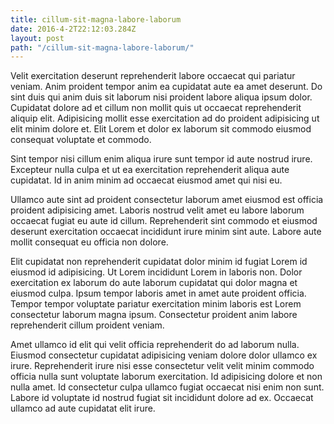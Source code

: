 ```yaml
---
title: cillum-sit-magna-labore-laborum
date: 2016-4-2T22:12:03.284Z
layout: post
path: "/cillum-sit-magna-labore-laborum/"
---
```


Velit exercitation deserunt reprehenderit labore occaecat qui pariatur veniam. Anim proident tempor anim ea cupidatat aute ea amet deserunt. Do sint duis qui anim duis sit laborum nisi proident labore aliqua ipsum dolor. Cupidatat dolore ad et cillum non mollit quis ut occaecat reprehenderit aliquip elit. Adipisicing mollit esse exercitation ad do proident adipisicing ut elit minim dolore et. Elit Lorem et dolor ex laborum sit commodo eiusmod consequat voluptate et commodo.

Sint tempor nisi cillum enim aliqua irure sunt tempor id aute nostrud irure. Excepteur nulla culpa et ut ea exercitation reprehenderit aliqua aute cupidatat. Id in anim minim ad occaecat eiusmod amet qui nisi eu.

Ullamco aute sint ad proident consectetur laborum amet eiusmod est officia proident adipisicing amet. Laboris nostrud velit amet eu labore laborum occaecat fugiat eu aute id cillum. Reprehenderit sint commodo et eiusmod deserunt exercitation occaecat incididunt irure minim sint aute. Labore aute mollit consequat eu officia non dolore.

Elit cupidatat non reprehenderit cupidatat dolor minim id fugiat Lorem id eiusmod id adipisicing. Ut Lorem incididunt Lorem in laboris non. Dolor exercitation ex laborum do aute laborum cupidatat qui dolor magna et eiusmod culpa. Ipsum tempor laboris amet in amet aute proident officia. Tempor tempor voluptate pariatur exercitation minim laboris est Lorem consectetur laborum magna ipsum. Consectetur proident anim labore reprehenderit cillum proident veniam.

Amet ullamco id elit qui velit officia reprehenderit do ad laborum nulla. Eiusmod consectetur cupidatat adipisicing veniam dolore dolor ullamco ex irure. Reprehenderit irure nisi esse consectetur velit velit minim commodo officia nulla sunt voluptate laborum exercitation. Id adipisicing dolore et non nulla amet. Id consectetur culpa ullamco fugiat occaecat nisi enim non sunt. Labore id voluptate id nostrud fugiat sit incididunt dolore ad ex. Occaecat ullamco ad aute cupidatat elit irure.